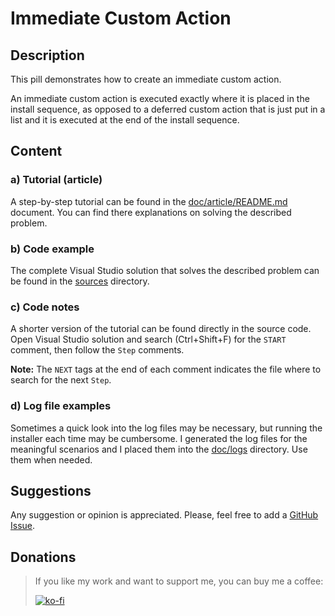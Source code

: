 # Immediate Custom Action

## Description

This pill demonstrates how to create an immediate custom action.

An immediate custom action is executed exactly where it is placed in the install  sequence, as opposed to a deferred custom action that is just put in a list and it is executed at the end of the install sequence.

## Content

### a) Tutorial (article)

A step-by-step tutorial can be found in the [doc/article/README.md](doc/article/README.md) document. You can find there explanations on solving the described problem.

### b) Code example

The complete Visual Studio solution that solves the described problem can be found in the [sources](sources) directory.

### c) Code notes

A shorter version of the tutorial can be found directly in the source code. Open Visual Studio solution and search (Ctrl+Shift+F) for the `START` comment, then follow the `Step` comments.

**Note:** The `NEXT` tags at the end of each comment indicates the file where to search for the next `Step`.

### d) Log file examples

Sometimes a quick look into the log files may be necessary, but running the installer each time may be cumbersome. I generated the log files for the meaningful scenarios and I placed them into the [doc/logs](doc/logs) directory. Use them when needed.

## Suggestions

Any suggestion or opinion is appreciated. Please, feel free to add a [GitHub Issue](https://github.com/WiX-Toolset-Pills-15mg/Immediate-Custom-Action/issues/new?assignees=&labels=&template=feature_request.md&title=).

## Donations

> If you like my work and want to support me, you can buy me a coffee:
>
> [![ko-fi](https://www.ko-fi.com/img/githubbutton_sm.svg)](https://ko-fi.com/Y8Y62EZ8H)

